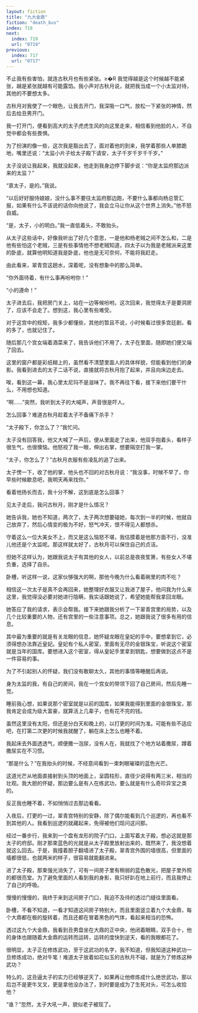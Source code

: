 ```yaml
---
layout: fiction
title: "九大金鼎"
fiction: "death_bus"
index: 718
next:
  index: 719
  url: "0719"
previous:
  index: 717
  url: "0717"
---
```

不止我有些害怕，就连古秋月也有些紧张。≥�R  我觉得越是这个时候越不能紧张，越是紧张就越有可能露馅。我小声对古秋月说，就把我当成一个小太监对待，其他的不要想太多。

古秋月对我使了一个眼色，让我去开门，我深吸一口气，放松一下紧张的神情，然后去给丑男开门。

我一打开门，便看到高大的太子虎虎生风的向这里走来，相信看到他脸的人，不自觉中都会有些畏惧。

为了扮演的像一些，这次我是豁出去了，面对着他的到来，我学着那些人单膝跪地，嘴里还说：“太监小片子给太子殿下请安，太子千岁千岁千千岁。”

太子没说让我起来，我就没起来，他走到我身边停下脚步说：“你是太监府那边派来的太监？”

“禀太子，是的。”我说。

“以后好好服侍娘娘，没什么事不要往太监府那边跑，不要什么事都向杨总管汇报，如果有什么不该说的话你向他说了，我会立马让你从这个世界上消失。”他不怒自威。

“是，太子，小的明白。”我一直低着头，不敢抬头。

从太子这些话中，好像我听出了好几个意思，一是他和杨老贼之间不怎么和，二是他有些怕这个老贼，三是有些事情他不想老贼知道，四太子以为我是老贼派来这里的卧底，就算他明知道我是卧底，他也是无可奈何，不能将我赶走。

由此看来，翠青宫这趟水，深着呢，没有想象中的那么简单。

“你外面待着，有什么事再吩咐你！”

“小的遵命！”

太子进去后，我把房门关上，站在一边等候吩咐。这次回来，我觉得太子是要洞房了，应该不会走了。想到这，我心里有些难受。

对于这宫中的规矩，我多少都懂些，其他的暂且不说，小时候看过很多宫廷剧，看的多了，也就记住了。

随后那几个宫女端着酒菜来了，我告诉他们不用了，太子在里面，随即她们便又端了回去。

这里的窗户都是彩纸糊上的，虽然看不清楚里面人的具体样貌，但能看到他们的身影。我看到进去的太子二话不说，直接就将古秋月抱了起来，并且向床边走去。

唉，看到这一幕，我心里太尼玛不是滋味了。我不再往下看，接下来他们要干什么，不用想也知道。

“啊……”突然，我听到太子的大喊声，声音很是吓人。

怎么回事？难道古秋月趁着太子不备痛下杀手？

“太子殿下，你怎么了？”我忙问。

太子没有回答我，他又大喊了一声后，便从里面走了出来，他双手抱着头，看样子很生气，也很懊恼。他怒视了我一眼，伸出右掌，想要隔空打我一掌。

“太子，你怎么了？”古秋月衣服有些凌乱的追了出来。

太子愣一下，收了他的掌，他头也不回的对古秋月说：“我没事，时候不早了，你早些时候歇息吧，我明天再来找你。”

看着他扬长而去，我十分不解，这到底是怎么回事？

见太子走后，我问古秋月，刚才是什么情况？

她告诉我，她也不知道，两次了，太子两次想要碰她，每次到一半的时候，他就自己放弃了，然后心情变的极为不好，怒气冲天，恨不得见人都想杀。

守着这么一位大美女不上，而又是这么恼怒不堪，我估摸着是他那方面不行，没准儿他还是个太监呢。那这样就太好了，古秋月可以保住自己的贞洁。

但她不这样认为，她跟我说太子有其他的女人，以前总是夜夜笙箫，有些女人不堪负重，选择了自杀。

卧槽，听这样一说，这家伙够强大的啊，那他今晚为什么看着碗里的肉不吃？

相信这一次太子是真不会再回来，她整理好衣服又让我进了屋子，他问我为什么来这里，我觉得没必要对她进行隐瞒，我实话跟她说了，希望她能帮我拿回龙眼。

她答应了我的请求，表示会帮我。接下来她跟我分析了一下翠青宫里的局势，以及几个比较重要的人物，还有宫里的一些注意事项。总之，她跟我说了很多有用的信息。

其中最为重要的就是有关龙眼的信息，她怀疑龙眼在皇妃的手中，要想拿到它，必须得想办法靠近皇妃。皇妃有个私人密室，里面有无尽的金银珠宝，听说这个密室就是当年的国库。要想进入这个密室，得从皇妃手里拿到钥匙，想要做到这点不是一件容易的事。

为了不引起别人的怀疑，我们没有敢聊太久，其他的事情等睡醒后再说。

身为太监的我，有自己的房间，我在一个宫女的带领下回了自己房间，然后先睡一觉。

睡前我心想，如果说那个密室就是以前的国库，如果我能得到里面的金银珠宝，那我肯定会成为级大富豪，就算活上几辈子，也有花不完的钱。

虽然这里没有太阳，但还是分白天和晚上的，以打更的时间为准。可能有些不适应吧，在打第二次更的时候我就醒了，躺在床上怎么也睡不着。

我起床去外面透透气，顺便撒一泡尿，没有人在，我就找了个地方站着撒尿，蹲着撒尿实在不习惯。

“那是什么？”在我抬头的时候，不经意间看到一束刺眼璀璨的蓝色光芒。

这道光芒从地面直接射到头顶的地面上，呈圆柱形，直径少说得有两三米，相当的壮观。我大胆的怀疑，那边要么是有人在练武功，要么就是有什么奇珍异宝之类的。

反正我也睡不着，不如悄悄过去那边看看。

入夜后，打更的一过，翠青宫特别的安静，除了偶尔能看到几个巡逻的，再也看不到其他的人。我看到巡逻的就藏起来，免得被他们现问这问那。

经过一番步行，我来到一个盘有龙形的院子门口，上面写着太子殿，想必这就是那太子的府邸。刚才那束蓝色的光就是从太子殿里放射出来的，既然来了，我没想着就这么回去。于是，我撞着胆子翻墙进了太子殿，翠青宫外围的墙很高，但里面的墙都很低，也就两米的样子，很容易就能翻进来。

进了太子殿，那束强光消失了，可有一间房子里有稍弱的蓝色散光，把屋子里外照的都很亮堂。为了避免里面的人看到我的身影，我只好趴在地上前行，而且我停止了自己的呼吸。

慢慢的慢慢的，我终于来到这间房子门口，我迫不及待的透过门缝往里面看。

卧槽，不看不知道，一看才知道这间房子特别大，而且里面竖立着九个大金鼎，每个大鼎都在极的旋转着，而且还都在冒着黑色的气体，看起来相当的恐怖。

透过这九个大金鼎，我看到丑男盘坐在大鼎的正中央，他闭着眼睛，双手合十，他的身体也跟随着大金鼎的运转而运转，运转的度快到逆天，看的我眼都花了。

很明显，太子正在修炼武功，至于这武功的名字，我不知道，但我知道这种武功一旦修炼成功，绝对牛笔！难道太子放着如花似玉的古秋月不碰，就是为了修炼这种武功？

特么的，这丑逼太子的实力已经够逆天了，如果再让他修炼成什么绝世武功，那以后岂不是更牛叉叉，更是拿他没办法了，到时要是成为了生死对头，可怎么收拾他？

“谁？”忽然，太子大吼一声，貌似老子被现了。